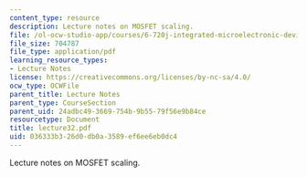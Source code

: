 ```yaml
---
content_type: resource
description: Lecture notes on MOSFET scaling.
file: /ol-ocw-studio-app/courses/6-720j-integrated-microelectronic-devices-spring-2007/036333b326d0db0a3589ef6ee6eb0dc4_lecture32.pdf
file_size: 704787
file_type: application/pdf
learning_resource_types:
- Lecture Notes
license: https://creativecommons.org/licenses/by-nc-sa/4.0/
ocw_type: OCWFile
parent_title: Lecture Notes
parent_type: CourseSection
parent_uid: 24adbc49-3669-754b-9b55-79f56e9b84ce
resourcetype: Document
title: lecture32.pdf
uid: 036333b3-26d0-db0a-3589-ef6ee6eb0dc4
---
```

Lecture notes on MOSFET scaling.